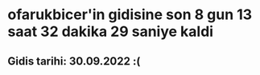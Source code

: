 # ofarukbicer'in gidisine son 8 gun 13 saat 32 dakika 29 saniye kaldi

## Gidis tarihi: 30.09.2022 :(